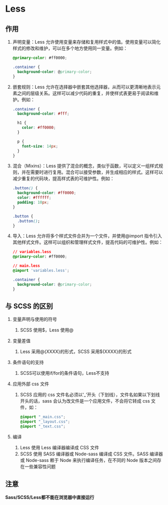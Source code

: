 # Less

## 作用

1. 声明变量：Less 允许使用变量来存储和复用样式中的值。使用变量可以简化样式的修改和维护，可以在多个地方使用同一变量。例如：

   ```css
   @primary-color: #ff0000;
   
   .container {
     background-color: @primary-color;
   }
   ```

2. 嵌套规则：Less 允许在选择器中嵌套其他选择器，从而可以更清晰地表示元素之间的层级关系。这样可以减少代码的重复，并使样式表更易于阅读和维护。例如：

   ```css
   .container {
     background-color: #fff;
   
     h1 {
       color: #ff0000;
     }
   
     p {
       font-size: 14px;
     }
   }
   ```

3. 混合（Mixins）：Less 提供了混合的概念，类似于函数，可以定义一组样式规则，并在需要时进行复用。混合可以接受参数，并生成相应的样式。这样可以减少重复的代码块，提高样式表的可维护性。例如：

   ```css
   .button() {
     background-color: #ff0000;
     color: #ffffff;
     padding: 10px;
   }
   
   .button {
     .button();
   }
   ```

4. 导入：Less 允许将多个样式文件合并为一个文件，并使用@import 指令引入其他样式文件。这样可以组织和管理样式文件，提高代码的可维护性。例如：

   ```css
   // variables.less
   @primary-color: #ff0000;
   
   // main.less
   @import 'variables.less';
   
   .container {
     background-color: @primary-color;
   }
   ```

## 与 SCSS 的区别

1. 变量声明与使用的符号
   1. SCSS 使用$，Less 使用@
2. 变量差值
   1. Less 采用@{XXXX}的形式，SCSS 采用${XXXX}的形式
3. 条件语句的支持
   1. SCSS可以使用if/for的条件语句，Less不支持

4. 应用外部 css 文件

   1. SCSS 应用的 css 文件名必须以‘_’开头（下划线），文件名如果以下划线开头的话，sass 会认为改文件是一个应用文件，不会将它转成 css 文件，如：

      ```css
      @import "_main.css";
      @import "_layout.css";
      @import "_text.css";
      ```

5. 编译
   1. Less 使用 Less 编译器编译成 CSS 文件
   2. SCSS 使用 SASS 编译器或 Node-sass 编译成 CSS 文件。SASS 编译器或 Node-sass 赖于 Node 来执行编译任务，在不同的 Node 版本之间存在一些兼容性问题

## 注意

**Sass/SCSS/Less都不能在浏览器中直接运行**
